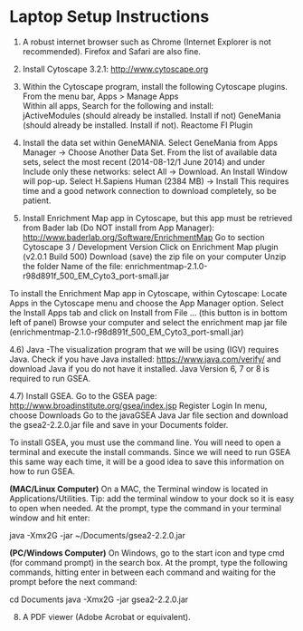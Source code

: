 # Laptop Setup Instructions


1) A robust internet browser such as Chrome (Internet Explorer is not recommended). Firefox and Safari are also fine.


2) Install Cytoscape 3.2.1: http://www.cytoscape.org


3) Within the Cytoscape program, install the following Cytoscape plugins. <br>
From the menu bar, Apps >  Manage Apps <br>
Within all apps, Search for the following and install:<br>
 jActiveModules (should already be installed. Install if not)
 GeneMania (should already be installed. Install if not).
 Reactome FI Plugin 


4) Install the data set within GeneMANIA.
 Select GeneMania from Apps Manager → Choose Another Data Set.
 From the list of available data sets, select the most recent (2014-08-12/1 June 2014) and under Include only these networks: select All → Download.
 An Install Window will pop-up. Select H.Sapiens Human (2384 MB) → Install
 This requires time and a good network connection to download completely, so be patient.


5) Install Enrichment Map app in Cytoscape, but this app must be retrieved from Bader lab (Do NOT install from App Manager): http://www.baderlab.org/Software/EnrichmentMap
 Go to section Cytoscape 3 / Development Version
 Click on Enrichment Map plugin (v2.0.1 Build 500)
 Download (save) the zip file on your computer
 Unzip the folder
 Name of the file: enrichmentmap-2.1.0-r98d891f_500_EM_Cyto3_port-small.jar


To install the Enrichment Map app in Cytoscape, within Cytoscape:
 Locate Apps in the Cytoscape menu and choose the App Manager option.
 Select the Install Apps tab and click on Install from File … (this button is in bottom left of panel)
 Browse your computer and select the enrichment map jar file (enrichmentmap-2.1.0-r98d891f_500_EM_Cyto3_port-small.jar)


4.6) Java -The visualization program that we will be using (IGV) requires Java. Check if you have Java installed: https://www.java.com/verify/ and download Java if you do not have it installed. Java Version 6, 7 or 8 is required to run GSEA.


4.7) Install GSEA. 
 Go to the GSEA page: http://www.broadinstitute.org/gsea/index.jsp
 Register
 Login
 In menu, choose Downloads 
 Go to the javaGSEA Java Jar file section and download the gsea2-2.2.0.jar file and save in your Documents folder.


To install GSEA, you must use the command line. You will need to open a terminal and execute the install commands. Since we will need to run GSEA this same way each time, it will be a good idea to save this information on how to run GSEA.

<b>(MAC/Linux Computer)</b>
 On a MAC, the Terminal window is located in Applications/Utilities. Tip: add the terminal window to your dock so it is easy to open when needed.
 At the prompt, type the command in your terminal window and hit enter:
 
 java -Xmx2G -jar ~/Documents/gsea2-2.2.0.jar


<b>(PC/Windows Computer)</b>
 On Windows, go to the start icon and type cmd (for command prompt) in the search box. 
 At the prompt, type the following commands, hitting enter in between each command and waiting for the prompt before the next command:
 
 cd Documents
 java -Xmx2G -jar gsea2-2.2.0.jar


8) A PDF viewer (Adobe Acrobat or equivalent).
